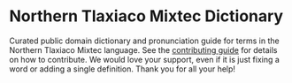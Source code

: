 
# Northern Tlaxiaco Mixtec Dictionary

Curated public domain dictionary and pronunciation guide for terms in the Northern Tlaxiaco Mixtec language. See the [contributing guide](https://github.com/drumworkteam/term/blob/make/.github/contributing.md) for details on how to contribute. We would love your support, even if it is just fixing a word or adding a single definition. Thank you for all your help!